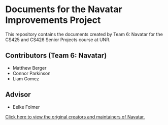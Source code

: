 # Documents for the Navatar Improvements Project

This repository contains the documents created by Team 6: Navatar for the CS425 and CS426 Senior Projects course at UNR.

## Contributors (Team 6: Navatar)

* Matthew Berger
* Connor Parkinson
* Liam Gomez

## Advisor

* Eelke Folmer

[Click here to view the original creators and maintainers of Navatar.](https://github.com/humanpluslab/Navatar/graphs/contributors)
